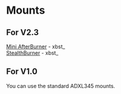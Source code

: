 # Mounts
## For V2.3
[Mini AfterBurner](./V2.3/MiniAB.stl) - xbst_
<br>[StealthBurner](./V2.3/StealthBurner.stl) - xbst_
<br>
## For V1.0
You can use the standard ADXL345 mounts.
